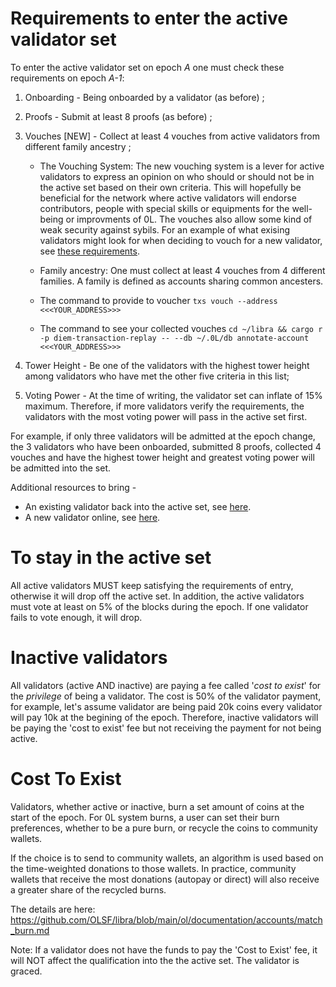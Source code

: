 # Requirements to enter the active validator set

To enter the active validator set on epoch _A_ one must check these requirements on epoch _A-1_:

1. Onboarding - Being onboarded by a validator (as before) ;
2. Proofs - Submit at least 8 proofs (as before) ;
3. Vouches [NEW] - Collect at least 4 vouches from active validators from different family ancestry ;

    - The Vouching System:
The new vouching system is a lever for active validators to express an opinion on who should or should not be in the active set based on their own criteria. 
This will hopefully be beneficial for the network where active validators will endorse contributors, people with special skills or equipments for the well-being or improvments of 0L. 
The vouches also allow some kind of weak security against sybils. For an example of what exising validators might look for when deciding to vouch for a new validator, see [these requirements](https://hackmd.io/-Zi5b2HTT46FxHGWW5nSlw).

    - Family ancestry:
One must collect at least 4 vouches from 4 different families.
A family is defined as accounts sharing common ancesters. 

    - The command to provide to voucher ```txs vouch --address <<<YOUR_ADDRESS>>>``` 
    
    - The command to see your collected vouches ```cd ~/libra && cargo r -p diem-transaction-replay -- --db ~/.0L/db annotate-account <<<YOUR_ADDRESS>>>```

4. Tower Height - Be one of the validators with the highest tower height among validators who have met the other five criteria in this list;
5. Voting Power - At the time of writing, the validator set can inflate of 15% maximum. Therefore, if more validators verify the requirements, the validators with the most voting power will pass in the active set first.

For example, if only three validators will be admitted at the epoch change, the 3 validators who have been onboarded, submitted 8 proofs, collected 4 vouches and have the highest tower height and greatest voting power will be admitted into the set.

Additional resources to bring - 

- An existing validator back into the active set, see [here](https://hackmd.io/F1gSIRn8TLubg8i3TG_gpA).
- A new validator online, see [here](https://docs.google.com/document/d/1sAyX04cfWeUtEnWsm9ezsjQgkjE5SVstc2Z4nRtZFJM/edit).

# To stay in the active set

All active validators MUST keep satisfying the requirements of entry, otherwise it will drop off the active set. 
In addition, the active validators must vote at least on 5% of the blocks during the epoch. If one validator fails to vote enough, it will drop.

# Inactive validators

All validators (active AND inactive) are paying a fee called '_cost to exist_' for the _privilege_ of being a validator.
The cost is 50% of the validator payment, for example, let's assume validator are being paid 20k coins every validator will pay 10k at the begining of the epoch.
Therefore, inactive validators will be paying the 'cost to exist' fee but not receiving the payment for not being active.

# Cost To Exist

Validators, whether active or inactive, burn a set amount of coins at the start of the epoch. For 0L system burns, a user can set their burn preferences, whether to be a pure burn, or recycle the coins to community wallets.

If the choice is to send to community wallets, an algorithm is used based on the time-weighted donations to those wallets. In practice, community wallets that receive the most donations (autopay or direct) will also receive a greater share of the recycled burns.

The details are here: https://github.com/OLSF/libra/blob/main/ol/documentation/accounts/match_burn.md

Note: If a validator does not have the funds to pay the 'Cost to Exist' fee, it will NOT affect the qualification into the the active set. The validator is graced.
